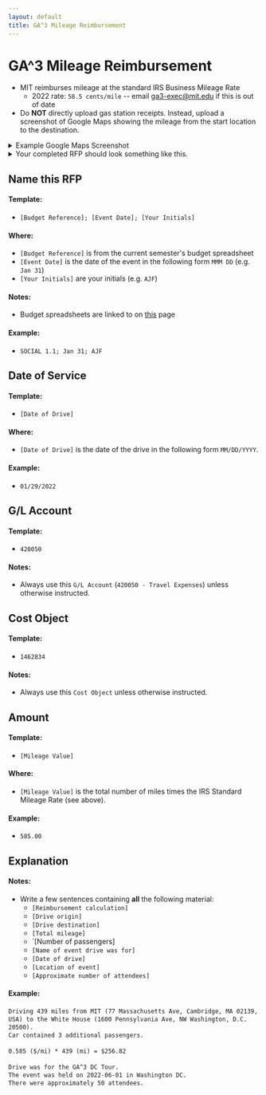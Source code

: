 ```yaml
---
layout: default
title: GA^3 Mileage Reimbursement
---
```


# GA^3 Mileage Reimbursement
* MIT reimburses mileage at the standard IRS Business Mileage Rate
    * 2022 rate: `58.5 cents/mile` -- email ga3-exec@mit.edu if this is out of date
* Do **NOT** directly upload gas station receipts. Instead, upload a screenshot of Google Maps showing the mileage from the start location to the destination.
<details>
<summary>Example Google Maps Screenshot</summary>
<img src="imgs/mileage-screenshot.png">
</details>

<details>
<summary>Your completed RFP should look something like this.</summary>
<img src="imgs/ga3-meeting-rfp.png">
</details>


## Name this RFP

#### Template:
* `[Budget Reference]; [Event Date]; [Your Initials]`

#### Where:
* `[Budget Reference]` is from the current semester's budget spreadsheet
* `[Event Date]` is the date of the event in the following form `MMM DD` (e.g. `Jan 31`)
* `[Your Initials]` are your initials (e.g. `AJF`)

#### Notes:
* Budget spreadsheets are linked to on [this](./useful-links) page

#### Example:
* `SOCIAL 1.1; Jan 31; AJF`



## Date of Service
#### Template:
* `[Date of Drive]`

#### Where:
* `[Date of Drive]` is the date of the drive in the following form `MM/DD/YYYY`.

#### Example:
* `01/29/2022`



## G/L Account
#### Template:
* `420050`

#### Notes:
* Always use this `G/L Account` (`420050 - Travel Expenses`) unless otherwise instructed.




## Cost Object
#### Template:
* `1462834`

#### Notes:
* Always use this `Cost Object` unless otherwise instructed.



## Amount
#### Template:
* `[Mileage Value]`

#### Where:
* `[Mileage Value]` is the total number of miles times the IRS Standard Mileage Rate (see above).

#### Example:
* `585.00`



## Explanation

#### Notes:
* Write a few sentences containing **all** the following material:
    * `[Reimbursement calculation]`
    * `[Drive origin]`
    * `[Drive destination]`
    * `[Total mileage]`
    * `[Number of passengers]
    * `[Name of event drive was for]`
    * `[Date of drive]`
    * `[Location of event]`
    * `[Approximate number of attendees]`

#### Example:
```
Driving 439 miles from MIT (77 Massachusetts Ave, Cambridge, MA 02139, USA) to the White House (1600 Pennsylvania Ave, NW Washington, D.C. 20500).
Car contained 3 additional passengers.

0.585 ($/mi) * 439 (mi) = $256.82

Drive was for the GA^3 DC Tour.
The event was held on 2022-06-01 in Washington DC.
There were approximately 50 attendees.
```
